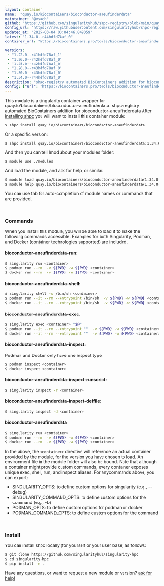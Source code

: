 ```yaml
---
layout: container
name:  "quay.io/biocontainers/bioconductor-aneufinderdata"
maintainer: "@vsoch"
github: "https://github.com/singularityhub/shpc-registry/blob/main/quay.io/biocontainers/bioconductor-aneufinderdata/container.yaml"
config_url: "https://raw.githubusercontent.com/singularityhub/shpc-registry/main/quay.io/biocontainers/bioconductor-aneufinderdata/container.yaml"
updated_at: "2025-03-04 03:04:46.849059"
latest: "1.34.0--r44hdfd78af_0"
container_url: "https://biocontainers.pro/tools/bioconductor-aneufinderdata"

versions:
 - "1.22.0--r41hdfd78af_1"
 - "1.26.0--r42hdfd78af_0"
 - "1.25.0--r42hdfd78af_0"
 - "1.28.0--r43hdfd78af_0"
 - "1.30.0--r43hdfd78af_0"
 - "1.34.0--r44hdfd78af_0"
description: "shpc-registry automated BioContainers addition for bioconductor-aneufinderdata"
config: {"url": "https://biocontainers.pro/tools/bioconductor-aneufinderdata", "maintainer": "@vsoch", "description": "shpc-registry automated BioContainers addition for bioconductor-aneufinderdata", "latest": {"1.34.0--r44hdfd78af_0": "sha256:7af3be5f017d52009ec3a91b63ce1da746a9f3d72601cc5247ab58bc59ca0e22"}, "tags": {"1.22.0--r41hdfd78af_1": "sha256:482aa1a7d05d2b73d1bf1c925438ddf18f12cca6f9db9d7c3a23f35f37a8b815", "1.26.0--r42hdfd78af_0": "sha256:f4c54510b6d66fb8b40c28a273844f7299974a8bc4bebac76dab5877662c6964", "1.25.0--r42hdfd78af_0": "sha256:a0dff0edce88c8a1d5e6366c40287fdba16cd73e2dedd6582cb456bbe5dfa53e", "1.28.0--r43hdfd78af_0": "sha256:f1ea3774dc410cb44fe48d9812f56284a995655a54a5b9b7758ac6a50404c717", "1.30.0--r43hdfd78af_0": "sha256:ab676940121de5ecdc5388a0b797d0a26c2f048896604e59cb34232138012339", "1.34.0--r44hdfd78af_0": "sha256:7af3be5f017d52009ec3a91b63ce1da746a9f3d72601cc5247ab58bc59ca0e22"}, "docker": "quay.io/biocontainers/bioconductor-aneufinderdata"}
---
```


This module is a singularity container wrapper for quay.io/biocontainers/bioconductor-aneufinderdata.
shpc-registry automated BioContainers addition for bioconductor-aneufinderdata
After [installing shpc](#install) you will want to install this container module:


```bash
$ shpc install quay.io/biocontainers/bioconductor-aneufinderdata
```

Or a specific version:

```bash
$ shpc install quay.io/biocontainers/bioconductor-aneufinderdata:1.34.0--r44hdfd78af_0
```

And then you can tell lmod about your modules folder:

```bash
$ module use ./modules
```

And load the module, and ask for help, or similar.

```bash
$ module load quay.io/biocontainers/bioconductor-aneufinderdata/1.34.0--r44hdfd78af_0
$ module help quay.io/biocontainers/bioconductor-aneufinderdata/1.34.0--r44hdfd78af_0
```

You can use tab for auto-completion of module names or commands that are provided.

<br>

### Commands

When you install this module, you will be able to load it to make the following commands accessible.
Examples for both Singularity, Podman, and Docker (container technologies supported) are included.

#### bioconductor-aneufinderdata-run:

```bash
$ singularity run <container>
$ podman run --rm  -v ${PWD} -w ${PWD} <container>
$ docker run --rm  -v ${PWD} -w ${PWD} <container>
```

#### bioconductor-aneufinderdata-shell:

```bash
$ singularity shell -s /bin/sh <container>
$ podman run --it --rm --entrypoint /bin/sh  -v ${PWD} -w ${PWD} <container>
$ docker run --it --rm --entrypoint /bin/sh  -v ${PWD} -w ${PWD} <container>
```

#### bioconductor-aneufinderdata-exec:

```bash
$ singularity exec <container> "$@"
$ podman run --it --rm --entrypoint ""  -v ${PWD} -w ${PWD} <container> "$@"
$ docker run --it --rm --entrypoint ""  -v ${PWD} -w ${PWD} <container> "$@"
```

#### bioconductor-aneufinderdata-inspect:

Podman and Docker only have one inspect type.

```bash
$ podman inspect <container>
$ docker inspect <container>
```

#### bioconductor-aneufinderdata-inspect-runscript:

```bash
$ singularity inspect -r <container>
```

#### bioconductor-aneufinderdata-inspect-deffile:

```bash
$ singularity inspect -d <container>
```



#### bioconductor-aneufinderdata

```bash
$ singularity run <container>
$ podman run --rm  -v ${PWD} -w ${PWD} <container>
$ docker run --rm  -v ${PWD} -w ${PWD} <container>
```


In the above, the `<container>` directive will reference an actual container provided
by the module, for the version you have chosen to load. An environment file in the
module folder will also be bound. Note that although a container
might provide custom commands, every container exposes unique exec, shell, run, and
inspect aliases. For anycommands above, you can export:

 - SINGULARITY_OPTS: to define custom options for singularity (e.g., --debug)
 - SINGULARITY_COMMAND_OPTS: to define custom options for the command (e.g., -b)
 - PODMAN_OPTS: to define custom options for podman or docker
 - PODMAN_COMMAND_OPTS: to define custom options for the command

<br>

### Install

You can install shpc locally (for yourself or your user base) as follows:

```bash
$ git clone https://github.com/singularityhub/singularity-hpc
$ cd singularity-hpc
$ pip install -e .
```

Have any questions, or want to request a new module or version? [ask for help!](https://github.com/singularityhub/singularity-hpc/issues)
